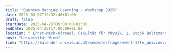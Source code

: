 ```yaml
---
title: "Quantum Machine Learning - Workshop 2025"
date: 2025-03-07T19:32:46+01:00
draft: false
startDate: 2025-04-23T09:00:00+01:00
endDate: 2025-04-25T17:00:00+01:00
location: " Ernst-Mach-Hörsaal, Fakultät für Physik, 2. Stock Boltzmanngasse 5, 1090 Wien "
host: "Universität Wien"
link: "https://kalender.univie.ac.at/semesterfrage/event-1?tx_univieevents_pi1%5Baction%5D=show&tx_univieevents_pi1%5Bcontroller%5D=Event&tx_univieevents_pi1%5Bid%5D=21627&cHash=bc5a1e3bc97aeaf56defd431e93dae93"
---
```

